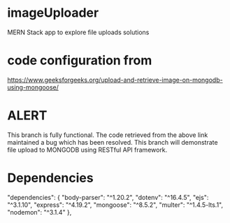 # imageUploader
MERN Stack app to explore file uploads solutions

# code configuration from 
https://www.geeksforgeeks.org/upload-and-retrieve-image-on-mongodb-using-mongoose/

# ALERT
This branch is fully functional. The code retrieved from the above link maintained a bug which has been resolved. This branch will demonstrate file upload to MONGODB using RESTful API framework. 

# Dependencies
  "dependencies": {
    "body-parser": "^1.20.2",
    "dotenv": "^16.4.5",
    "ejs": "^3.1.10",
    "express": "^4.19.2",
    "mongoose": "^8.5.2",
    "multer": "^1.4.5-lts.1",
    "nodemon": "^3.1.4"
  },
